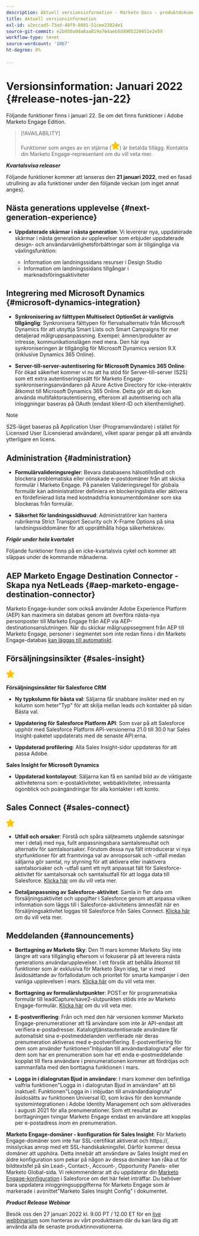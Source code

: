 ```yaml
---
description: Aktuell versionsinformation - Marketo Docs - produktdokumentation
title: Aktuell versionsinformation
exl-id: a2eccad5-73ad-48f9-8091-51cee23824e1
source-git-commit: e2b050a0da8aa819a764aeb5dd905220451e2e59
workflow-type: tm+mt
source-wordcount: '1067'
ht-degree: 0%

---
```


# Versionsinformation: Januari 2022 {#release-notes-jan-22}

Följande funktioner finns i januari 22. Se om det finns funktioner i Adobe Marketo Engage Edition.

>[!AVAILABILITY]
>
>Funktioner som anges av en stjärna (![stjärna](assets/yellow-star.png)) är betalda tillägg. Kontakta din Marketo Engage-representant om du vill veta mer.

**_Kvartalsvisa releaser_**

Följande funktioner kommer att lanseras den **21 januari 2022**, med en fasad utrullning av alla funktioner under den följande veckan (om inget annat anges).

## Nästa generations upplevelse {#next-generation-experience}

* **Uppdaterade skärmar i nästa generation**: Vi levererar nya, uppdaterade skärmar i nästa generation av upplevelser som erbjuder uppdaterade design- och användarvänlighetsförbättringar som är tillgängliga via växlingsfunktion:

   * Information om landningssidans resurser i Design Studio
   * Information om landningssidans tillgångar i marknadsföringsaktiviteter

## Integrering med Microsoft Dynamics {#microsoft-dynamics-integration}

* **Synkronisering av fälttypen Multiselect OptionSet är vanligtvis tillgänglig**: Synkronisera fälttypen för flervalsalternativ från Microsoft Dynamics för att utnyttja Smart Lists och Smart Campaigns för mer detaljerad målgruppsanpassning. Exempel: ämnen/produkter av intresse, kommunikationslägen med mera. Den här nya synkroniseringen är tillgänglig för Microsoft Dynamics version 9.X (inklusive Dynamics 365 Online).

* **Server-till-server-autentisering för Microsoft Dynamics 365 Online**: För ökad säkerhet kommer vi nu att ha stöd för Server-till-server (S2S) som ett extra autentiseringssätt för Marketo Engage-synkroniseringsanvändaren på Azure Active Directory för icke-interaktiv åtkomst till Microsoft Dynamics 365 Online. Detta gör att du kan använda multifaktorautentisering, eftersom all autentisering och alla inloggningar baseras på OAuth (endast klient-ID och klienthemlighet).

>[!NOTE]
>
>S2S-läget baseras på Application User (Programanvändare) i stället för Licensed User (Licensierad användare), vilket sparar pengar på att använda ytterligare en licens.

## Administration {#administration}

* **Formulärvalideringsregler**: Bevara databasens hälsotillstånd och blockera problematiska eller oönskade e-postdomäner från att skicka formulär i Marketo Engage. På panelen Valideringsregel för globala formulär kan administratörer definiera en blockeringslista eller aktivera en fördefinierad lista med kostnadsfria konsumentdomäner som ska blockeras från formulär.

* **Säkerhet för landningssidhuvud**: Administratörer kan hantera rubrikerna Strict Transport Security och X-Frame Options på sina landningssiddomäner för att upprätthålla höga säkerhetskrav.

**_Frigör under hela kvartalet_**

Följande funktioner finns på en icke-kvartalsvis cykel och kommer att släppas under de kommande månaderna.

## AEP Marketo Engage Destination Connector - Skapa nya NetLeads {#aep-marketo-engage-destination-connector}

Marketo Engage-kunder som också använder Adobe Experience Platform (AEP) kan maximera sin databas genom att överföra nästa-nya personposter till Marketo Engage från AEP via AEP-destinationsanslutningen. När du skickar målgruppssegment från AEP till Marketo Engage, personer i segmentet som inte redan finns i din Marketo Engage-databas [kan läggas till automatiskt](/help/marketo/product-docs/core-marketo-concepts/smart-lists-and-static-lists/static-lists/push-an-adobe-experience-platform-segment-to-a-marketo-static-list.md).

## Försäljningsinsikter {#sales-insight}

![(stjärna)](assets/yellow-star.png)

**Försäljningsinsikter för Salesforce CRM**

* **Ny typkolumn för bästa val**: Säljarna får snabbare insikter med en ny kolumn som heter&quot;Typ&quot; för att skilja mellan leads och kontakter på sidan Bästa val.

* **Uppdatering för Salesforce Platform API**: Som svar på att Salesforce upphör med Salesforce Platform API-versionerna 21.0 till 30.0 har Sales Insight-paketet uppdaterats med de senaste API:erna.

* **Uppdaterad profilering**: Alla Sales Insight-sidor uppdateras för att passa Adobe.

**Sales Insight for Microsoft Dynamics**

* **Uppdaterad kontolayout**: Säljarna kan få en samlad bild av de viktigaste aktiviteterna som: e-postaktiviteter, webbaktiviteter, intressanta ögonblick och poängändringar för alla kontakter i ett konto.

## Sales Connect {#sales-connect}

![(stjärna)](assets/yellow-star.png)

* **Utfall och orsaker**: Förstå och spåra säljteamets utgående satsningar mer i detalj med nya, fullt anpassningsbara samtalsresultat och alternativ för samtalsorsaker. Förutom dessa nya fält introducerar vi nya styrfunktioner för att framtvinga val av anropsorsak och -utfall medan säljarna gör samtal, ny styrning för att aktivera eller inaktivera samtalsorsaker och -utfall samt ett nytt anpassat fält för Salesforce-aktivitet för samtalsorsak och samtalsutfall för att logga data till Salesforce. [Klicka här](https://nation.marketo.com/t5/product-blogs/sales-connect-enhancements-to-call-outcomes-q1-22-release/ba-p/319812) om du vill veta mer.

* **Detaljanpassning av Salesforce-aktivitet**: Samla in fler data om försäljningsaktivitet och uppgifter i Salesforce genom att anpassa vilken information som läggs till i Salesforce-aktivitetens ämnesfält när en försäljningsaktivitet loggas till Salesforce från Sales Connect. [Klicka här](https://nation.marketo.com/t5/product-blogs/sales-connect-enahncements-to-activity-logging-to-salesforce-q1/ba-p/319819) om du vill veta mer.

## Meddelanden {#announcements}

* **Borttagning av Marketo Sky**: Den 11 mars kommer Marketo Sky inte längre att vara tillgänglig eftersom vi fokuserar på att leverera nästa generations användarupplevelser. I ett försök att behålla åtkomst till funktioner som är exklusiva för Marketo Skyn idag, tar vi med åsidosättande av förfallodatum och prioritet för smarta kampanjer i den vanliga upplevelsen i mars. [Klicka här](https://nation.marketo.com/t5/the-next-generation-experience/marketo-sky-deprecation-notice/ba-p/320115#M33) om du vill veta mer.

* **Borttagning av formulärslutpunkter**: POST:er för programmatiska formulär till leadCapture/save2-slutpunkten stöds inte av Marketo Engage-formulär. [Klicka här](https://nation.marketo.com/t5/product-documents/updated-october-2021-upcoming-changes-to-the-marketo-engage-form/ta-p/306631) om du vill veta mer.

* **E-postverifiering**: Från och med den här versionen kommer Marketo Engage-prenumerationer att få användare som inte är API-endast att verifiera e-postadresser. Katalogtjänstautentiserade användare får automatiskt sina e-postmeddelanden verifierade när deras prenumeration aktiveras med e-postverifiering. E-postverifiering för dem som använder funktionen&quot;Inbjudan till användardialogruta&quot; eller för dem som har en prenumeration som har ett enda e-postmeddelande kopplat till flera användare i prenumerationen kommer att fördröjas och sammanfalla med den borttagna funktionen i mars.

* **Logga in i dialogrutan Bjud in användare**: I mars kommer den befintliga valfria funktionen&quot;Logga in i dialogrutan Bjud in användare&quot; att bli inaktuell. Funktionen&quot;Logga in i inbjudan till användardialogruta&quot; åsidosätts av funktionen Universal ID, som krävs för den kommande systemintegrationen i Adobe Identity Management och som aktiverades i augusti 2021 för alla prenumerationer. Som ett resultat av borttagningen tvingar Marketo Engage endast en användare att kopplas per e-postadress inom en prenumeration.

**Marketo Engage-domäner - konfiguration för Sales Insight**: För Marketo Engage-domäner som inte har SSL-certifikat aktiverat och https://, misslyckas anrop med ett SSL-handskakningsfel. Därför kommer dessa domäner att upphöra. Detta innebär att användare av Sales Insight med en äldre konfiguration som pekar på någon av dessa domäner kan råka ut för bildtextsfel på sin Lead-, Contact-, Account-, Opportunity Panels- eller Marketo Global-sida. Vi rekommenderar att du uppdaterar din [Marketo Engage-konfiguration](/help/marketo/product-docs/marketo-sales-insight/msi-for-salesforce/configuration/configure-marketo-sales-insight-in-salesforce-enterprise-unlimited.md) i Salesforce om det här felet inträffar. Du behöver bara uppdatera inloggningsuppgifterna för Marketo Engage som är markerade i avsnittet&quot;Marketo Sales Insight Config&quot; i dokumentet.

**_Product Release Webinar_**

Besök oss den 27 januari 2022 kl. 9.00 PT / 12.00 ET för en [live webbinarium](https://engage.marketo.com/2022_January_Release_Webinar_RegistrationPage.html) som hanteras av vårt produktteam där du kan lära dig att använda alla de senaste produktinnovationerna.
